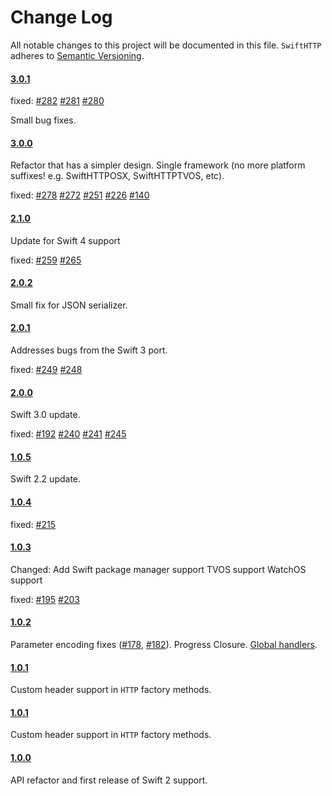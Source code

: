 # Change Log
All notable changes to this project will be documented in this file.
`SwiftHTTP` adheres to [Semantic Versioning](http://semver.org/).

#### [3.0.1](https://github.com/daltoniam/SwiftHTTP/tree/3.0.1)

fixed:
[#282](https://github.com/daltoniam/SwiftHTTP/pull/282)
[#281](https://github.com/daltoniam/SwiftHTTP/pull/281)
[#280](https://github.com/daltoniam/SwiftHTTP/issues/280)


Small bug fixes.

#### [3.0.0](https://github.com/daltoniam/SwiftHTTP/tree/3.0.0)

Refactor that has a simpler design. Single framework (no more platform suffixes! e.g. SwiftHTTPOSX, SwiftHTTPTVOS, etc).

fixed:
[#278](https://github.com/daltoniam/SwiftHTTP/issues/278)
[#272](https://github.com/daltoniam/SwiftHTTP/pull/272)
[#251](https://github.com/daltoniam/SwiftHTTP/issues/251)
[#226](https://github.com/daltoniam/SwiftHTTP/issues/226)
[#140](https://github.com/daltoniam/SwiftHTTP/issues/140)

#### [2.1.0](https://github.com/daltoniam/SwiftHTTP/tree/2.1.0)

Update for Swift 4 support

fixed:
[#259](https://github.com/daltoniam/SwiftHTTP/issues/259)
[#265](https://github.com/daltoniam/SwiftHTTP/issues/265)

#### [2.0.2](https://github.com/daltoniam/SwiftHTTP/tree/2.0.2)

Small fix for JSON serializer.

#### [2.0.1](https://github.com/daltoniam/SwiftHTTP/tree/2.0.1)

Addresses bugs from the Swift 3 port.

fixed:
[#249](https://github.com/daltoniam/SwiftHTTP/issues/249)
[#248](https://github.com/daltoniam/SwiftHTTP/issues/248)

#### [2.0.0](https://github.com/daltoniam/SwiftHTTP/tree/2.0.0)

Swift 3.0 update.

fixed:
[#192](https://github.com/daltoniam/SwiftHTTP/issues/192)
[#240](https://github.com/daltoniam/SwiftHTTP/issues/240)
[#241](https://github.com/daltoniam/SwiftHTTP/issues/241)
[#245](https://github.com/daltoniam/SwiftHTTP/issues/245)

#### [1.0.5](https://github.com/daltoniam/SwiftHTTP/tree/1.0.5)

Swift 2.2 update.

#### [1.0.4](https://github.com/daltoniam/SwiftHTTP/tree/1.0.4)

fixed:
[#215](https://github.com/daltoniam/SwiftHTTP/issues/215)

#### [1.0.3](https://github.com/daltoniam/SwiftHTTP/tree/1.0.3)

Changed:
Add Swift package manager support
TVOS support
WatchOS support

fixed:
[#195](https://github.com/daltoniam/SwiftHTTP/issues/195)
[#203](https://github.com/daltoniam/SwiftHTTP/issues/203)

#### [1.0.2](https://github.com/daltoniam/SwiftHTTP/tree/1.0.2)

Parameter encoding fixes ([#178](https://github.com/daltoniam/SwiftHTTP/issues/178), [#182](https://github.com/daltoniam/SwiftHTTP/issues/182)).
Progress Closure.
[Global handlers](https://github.com/daltoniam/SwiftHTTP#global-handlers).

#### [1.0.1](https://github.com/daltoniam/SwiftHTTP/tree/1.0.1)

Custom header support in `HTTP` factory methods.

#### [1.0.1](https://github.com/daltoniam/SwiftHTTP/tree/1.0.1)

Custom header support in `HTTP` factory methods.

#### [1.0.0](https://github.com/daltoniam/SwiftHTTP/tree/1.0.0)

API refactor and first release of Swift 2 support.
